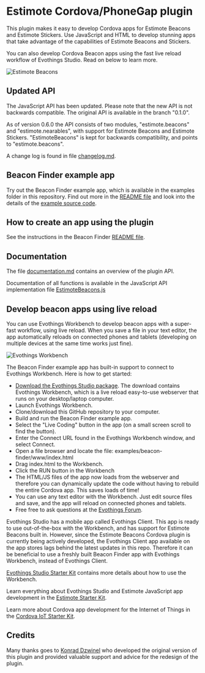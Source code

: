 # Estimote Cordova/PhoneGap plugin

This plugin makes it easy to develop Cordova apps for Estimote Beacons and Estimote Stickers. Use JavaScript and HTML to develop stunning apps that take advantage of the capabilities of Estimote Beacons and Stickers.

You can also develop Cordova Beacon apps using the fast live reload workflow of Evothings Studio. Read on below to learn more.

![Estimote Beacons](http://evomedia.evothings.com/2014/09/estimote-beacons-group-small.jpg)

## Updated API

The JavaScript API has been updated. Please note that the new API is not backwards compatible. The original API is available in the branch "0.1.0".

As of version 0.6.0 the API consists of two modules, "estimote.beacons" and "estimote.nearables", with support for Estimote Beacons and Estimote Stickers. "EstimoteBeacons" is kept for backwards compatibility, and points to "estimote.beacons".

A change log is found in file [changelog.md](changelog.md).

## Beacon Finder example app

Try out the Beacon Finder example app, which is available in the examples folder in this repository. Find out more in the [README file](examples/beacon-finder/README.md) and look into the details of the [example source code](examples/beacon-finder/www/).

## How to create an app using the plugin

See the instructions in the Beacon Finder [README file](examples/beacon-finder/README.md).

## Documentation

The file [documentation.md](documentation.md) contains an overview of the plugin API.

Documentation of all functions is available in the JavaScript API implementation file [EstimoteBeacons.js](plugin/src/js/EstimoteBeacons.js)

## Develop beacon apps using live reload

You can use Evothings Workbench to develop beacon apps with a super-fast workflow, using live reload. When you save a file in your text editor, the app automatically reloads on connected phones and tablets (developing on multiple devices at the same time works just fine).

![Evothings Workbench](http://evomedia.evothings.com/2013/11/EvothingsWorkbenchEstimote.png)

The Beacon Finder example app has built-in support to connect to Evothings Workbench. Here is how to get started:

* [Download the Evothings Studio package](http://evothings.com/download/). The download contains Evothings Workbench, which is a live reload easy-to-use webserver that runs on your desktop/laptop computer.
* Launch Evothings Workbench.
* Clone/download this GitHub repository to your computer.
* Build and run the Beacon Finder example app.
* Select the "Live Coding" button in the app (on a small screen scroll to find the button).
* Enter the Connect URL found in the Evothings Workbench window, and select Connect.
* Open a file browser and locate the file: examples/beacon-finder/www/index.html
* Drag index.html to the Workbench.
* Click the RUN button in the Workbench
* The HTML/JS files of the app now loads from the webserver and therefore you can dynamically update the code without having to rebuild the entire Cordova app. This saves loads of time!
* You can use any text editor with the Workbench. Just edit source files and save, and the app will reload on connected phones and tablets.
* Free free to ask questions at the [Evothings Forum](http://evothings.com/forum/viewforum.php?f=11).

Evothings Studio has a mobile app called Evothings Client. This app is ready to use out-of-the-box with the Workbench, and has support for Estimote Beacons built in. However, since the Estimote Beacons Cordova plugin is currently being actively developed, the Evothings Client app available on the app stores lags behind the latest updates in this repo. Therefore it can be beneficial to use a freshly built Beacon Finder app with Evothings Workbench, instead of Evothings Client.

[Evothings Studio Starter Kit](http://evothings.com/evothings-studio-starter-kit/) contains more details about how to use the Workbench.

Learn everything about Evothings Studio and Estimote JavaScript app development in the [Estimote Starter Kit](http://evothings.com/estimote-starter-kit/).

Learn more about Cordova app development for the Internet of Things in the [Cordova IoT Starter Kit](http://evothings.com/estimote-starter-kit/).

## Credits

Many thanks goes to [Konrad Dzwinel](https://github.com/kdzwinel) who developed the original version of this plugin and provided valuable support and advice for the redesign of the plugin.
